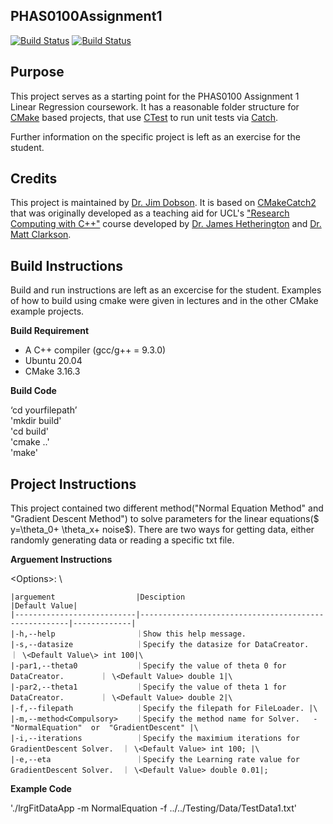 PHAS0100Assignment1
------------------

[![Build Status](https://travis-ci.com/[USERNAME]/PHAS0100Assignment1.svg?branch=master)](https://travis-ci.com/[USERNAME]/PHAS0100Assignment1)
[![Build Status](https://ci.appveyor.com/api/projects/status/[APPVEYOR_ID]/branch/master)](https://ci.appveyor.com/project/[USERNAME]/PHAS0100Assignment1)


Purpose
-------

This project serves as a starting point for the PHAS0100 Assignment 1 Linear Regression coursework. It has a reasonable folder structure for [CMake](https://cmake.org/) based projects,
that use [CTest](https://cmake.org/) to run unit tests via [Catch](https://github.com/catchorg/Catch2). 

Further information on the specific project is left as an exercise for the student.


Credits
-------

This project is maintained by [Dr. Jim Dobson](https://www.ucl.ac.uk/physics-astronomy/people/dr-jim-dobson). It is based on [CMakeCatch2](https://github.com/UCL/CMakeCatch2.git) that was originally developed as a teaching aid for UCL's ["Research Computing with C++"](http://rits.github-pages.ucl.ac.uk/research-computing-with-cpp/)
course developed by [Dr. James Hetherington](http://www.ucl.ac.uk/research-it-services/people/james)
and [Dr. Matt Clarkson](https://iris.ucl.ac.uk/iris/browse/profile?upi=MJCLA42).


Build Instructions
------------------

Build and run instructions are left as an excercise for the student. Examples of how to build using cmake were given in lectures and in the other CMake example projects.

**Build Requirement** 
- A C++ compiler (gcc/g++ = 9.3.0)
- Ubuntu 20.04 
- CMake 3.16.3

**Build Code**

‘cd yourfilepath’\
'mkdir build'\
'cd build'\
'cmake ..'\
'make'

Project Instructions
--------------------
This project contained two different method("Normal Equation Method" and "Gradient Descent Method") to solve parameters for the linear equations($ y=\theta_0+ \theta_x+ noise$). There are two ways for getting data, either randomly generating data or reading a specific txt file.

**Arguement  Instructions** 

\<Options\>: \

    |arguement                  |Desciption                                            |Default Value|
    |---------------------------|------------------------------------------------------|-------------|
    |-h,--help                  ｜Show this help message.
    |-s,--datasize              ｜Specify the datasize for DataCreator.                ｜ \<Default Value\> int 100|\
    |-par1,--theta0             ｜Specify the value of theta 0 for DataCreator.        ｜ \<Default Value> double 1|\
    |-par2,--theta1             ｜Specify the value of theta 1 for DataCreator.        ｜ \<Default Value> double 2|\
    |-f,--filepath              ｜Specify the filepath for FileLoader. |\
    |-m,--method<Compulsory>    ｜Specify the method name for Solver.   -"NormalEquation"  or  "GradientDescent" |\
    |-i,--iterations            ｜Specify the maximium iterations for GradientDescent Solver.  ｜ \<Default Value> int 100; |\
    |-e,--eta                   ｜Specify the Learning rate value for GradientDescent Solver.  ｜ \<Default Value> double 0.01|; 

**Example Code**

'./lrgFitDataApp -m NormalEquation -f ../../Testing/Data/TestData1.txt'
